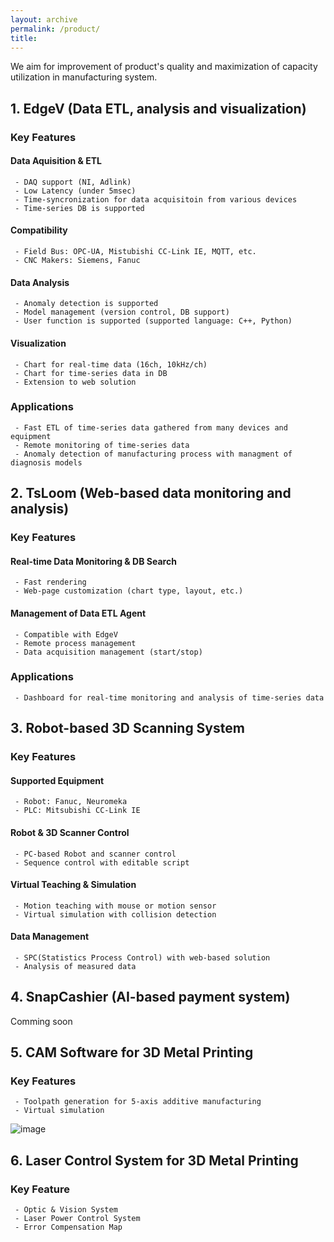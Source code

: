 ```yaml
---
layout: archive
permalink: /product/
title: 
---
```


We aim for improvement of product's quality and maximization of capacity utilization in manufacturing system.

## 1. EdgeV (Data ETL, analysis and visualization)

### Key Features
#### Data Aquisition & ETL
```
 - DAQ support (NI, Adlink)
 - Low Latency (under 5msec)
 - Time-syncronization for data acquisitoin from various devices
 - Time-series DB is supported
```
#### Compatibility
```
 - Field Bus: OPC-UA, Mistubishi CC-Link IE, MQTT, etc.
 - CNC Makers: Siemens, Fanuc
```
#### Data Analysis
```
 - Anomaly detection is supported
 - Model management (version control, DB support)
 - User function is supported (supported language: C++, Python)
```
#### Visualization
```
 - Chart for real-time data (16ch, 10kHz/ch)
 - Chart for time-series data in DB
 - Extension to web solution
```
### Applications
```
 - Fast ETL of time-series data gathered from many devices and equipment
 - Remote monitoring of time-series data
 - Anomaly detection of manufacturing process with managment of diagnosis models
```

## 2. TsLoom (Web-based data monitoring and analysis)
### Key Features
#### Real-time Data Monitoring & DB Search
```
 - Fast rendering
 - Web-page customization (chart type, layout, etc.)
```
#### Management of Data ETL Agent
```
 - Compatible with EdgeV
 - Remote process management
 - Data acquisition management (start/stop)
```
### Applications
```
 - Dashboard for real-time monitoring and analysis of time-series data
```

## 3. Robot-based 3D Scanning System
### Key Features
#### Supported Equipment
```
 - Robot: Fanuc, Neuromeka
 - PLC: Mitsubishi CC-Link IE
```
#### Robot & 3D Scanner Control
```
 - PC-based Robot and scanner control
 - Sequence control with editable script
```
#### Virtual Teaching & Simulation
```
 - Motion teaching with mouse or motion sensor
 - Virtual simulation with collision detection
```
#### Data Management
```
 - SPC(Statistics Process Control) with web-based solution
 - Analysis of measured data
```

## 4. SnapCashier (AI-based payment system)
Comming soon

## 5. CAM Software for 3D Metal Printing
### Key Features
```
 - Toolpath generation for 5-axis additive manufacturing
 - Virtual simulation
```
![image](https://user-images.githubusercontent.com/44759045/94678230-2012ae80-0359-11eb-89e9-3b3b198e1107.png)

## 6. Laser Control System for 3D Metal Printing
### Key Feature
```
 - Optic & Vision System
 - Laser Power Control System
 - Error Compensation Map
```


